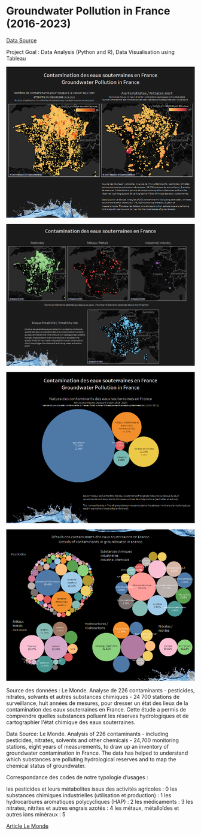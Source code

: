 # Groundwater Pollution in France (2016-2023)


<a href="https://www.data.gouv.fr/fr/datasets/300-contaminants-dans-nos-nappes-jeux-de-donnees-des-valeurs-seuils-et-mesures-2016-2023/">Data Source</a>

Project Goal : Data Analysis (Python and R), Data Visualisation using Tableau

![dash1](https://github.com/Pollybs/groundwater_pollution_france/blob/main/dashboards/Dashboard%201.png)

![dash2](https://github.com/Pollybs/groundwater_pollution_france/blob/main/dashboards/Maps%202.png)

![dash3](https://github.com/Pollybs/groundwater_pollution_france/blob/main/dashboards/contaminants.png)

![dash4](https://github.com/Pollybs/groundwater_pollution_france/blob/main/dashboards/contaminants%202.png)


Source des données : Le Monde. Analyse de 226 contaminants - pesticides, nitrates, solvants et autres substances chimiques - 24 700 stations de surveillance, huit années de mesures, pour dresser un état des lieux de la contamination des eaux souterraines en France.  Cette étude a permis de comprendre quelles substances polluent les réserves hydrologiques et de cartographier l'état chimique des eaux souterraines.

Data Source: Le Monde. Analysis of 226 contaminants - including pesticides, nitrates, solvents and other chemicals - 24,700 monitoring stations, eight years of measurements, to draw up an inventory of groundwater contamination in France.  The data has helped to understand which substances are polluting hydrological reserves and to map the chemical status of groundwater.

Correspondance des codes de notre typologie d’usages :

les pesticides et leurs métabolites issus des activités agricoles : 0
les substances chimiques industrielles (utilisation et production) : 1
les hydrocarbures aromatiques polycycliques (HAP) : 2
les médicaments : 3
les nitrates, nitrites et autres engrais azotés : 4
les métaux, métalloïdes et autres ions minéraux : 5

<a href="https://www.lemonde.fr/les-decodeurs/article/2024/05/15/comment-le-monde-a-cartographie-la-pollution-des-eaux-souterraines_6233362_4355770.html"> Article Le Monde </a>
